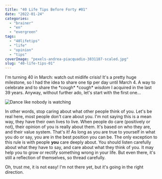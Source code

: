 ```yaml
---
title: "40 Life Tips Before Forty #01"
date: "2022-01-24"
categories: 
  - "brainer"
  - "en"
  - "evergreen"
tags: 
  - "40lifetips"
  - "life"
  - "opinion"
  - "tips"
coverImage: "pexels-andrea-piacquadio-3831187-scaled.jpg"
slug: "40-life-tips-01"
---
```


I'm turning 40 in March: watch out midlife crisis! It's a pretty huge milestone, so I had the idea to share one tip per day until March 4. A way to celebrate and to share the \*cough\* \*cough\* _wisdom_ I acquired in the last 39 years. Anyway, without further ado, let's start with the first one...

![Dance like nobody is watching](images/dance.png)

In other words, stop caring about what other people think of you. Let's be real here, most people don't care about you. I'm not saying this is a mean way, they have their own lives to live. When people do care (positively or not), their opinion of you is really about them. It's based on who they are, and their value system. That's it! As long as you are true to yourself in what you do or say, you are in the best position you can be. The only exception to this rule is with people **you** care deeply about. You should listen carefully about what they have to say, and care about what they think of you. It may help you to grow or rectify something wrong in your life. But even there, it's still a reflection of themselves, so thread carefully.

Oh, trust me, it is not easy! I'm not there yet, but it's going in the right direction.
